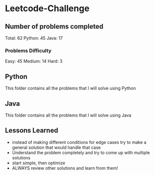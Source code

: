 # Leetcode-Challenge

## Number of problems completed
Total: 62
Python: 45
Java: 17

### Problems Difficulty
Easy: 45
Medium: 14
Hard: 3

## Python
This folder contains all the problems that I will solve using Python

## Java
This folder contains all the problems that I will solve using Java

## Lessons Learned

* instead of making different conditions for edge cases try to make a general solution that would handle that case
* Understand the problem completely and try to come up with multiple solutions  
* start simple, then optimize  
* ALWAYS review other solutions and learn from them!  
